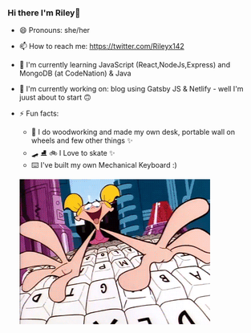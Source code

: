### Hi there I'm Riley👋

- 😄 Pronouns: she/her 
- 📫 How to reach me: https://twitter.com/Rileyx142
- 🌱 I'm currently learning JavaScript (React,NodeJs,Express) and MongoDB (at CodeNation) &  Java
- 🔭 I'm currently working on: blog using Gatsby JS & Netlify - well I'm juust about to start 🙃

- ⚡ Fun facts: 
  - 🔨 I do woodworking and made my own desk, portable wall on wheels and few other things ✨
  - 🛹 ⛸️ 🚲  I Love to skate ✨
  - ⌨️ I've built my own Mechanical Keyboard :)
  
  ![Typing gif](keyb.gif)
